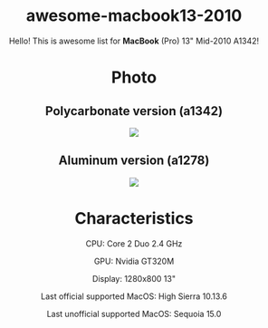 <div align="center">
<h1> awesome-macbook13-2010 </h1>
Hello! This is awesome list for <b>MacBook</b> (Pro) 13" Mid-2010 A1342!

<h1> Photo </h1>

<h2> Polycarbonate version (a1342) </h2>

<div>
  <img src="https://cdsassets.apple.com/content/services/pub/image?productid=132896&size=240x240">
</div>

<h2> Aluminum version (a1278) </h2>

<div>
  <img src="https://cdsassets.apple.com/content/services/pub/image?productid=132826&size=240x240">
</div>

<h1> Characteristics </h1>
<p> CPU: Core 2 Duo 2.4 GHz </p>
<p> GPU: Nvidia GT320M </p>
<p> Display: 1280x800 13" </p>
<p> Last official supported MacOS: High Sierra 10.13.6 </p>
<p> Last unofficial supported MacOS: Sequoia 15.0 </p>

</div>
